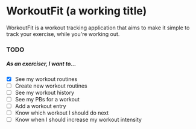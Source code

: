 # WorkoutFit (a working title)

WorkoutFit is a workout tracking application that aims to make it simple to track your exercise, while you're working out.

### TODO

##### _As an exerciser, I want to..._

- [x] See my workout routines
- [ ] Create new workout routines
- [ ] See my workout history
- [ ] See my PBs for a workout
- [ ] Add a workout entry
- [ ] Know which workout I should do next
- [ ] Know when I should increase my workout intensity
